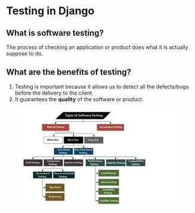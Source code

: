 # Testing in Django

## What is software testing?
The process of checking an application or product does what it is actually suppose to do.

## What are the benefits of testing?
1. Testing is important because it allows us to detect all the defects/bugs before the delivery to the client.
2. It guarantees the <b>quality</b> of the software or product.

<figure align = "center" width="100%">
<img src="images/testing_chart.JPG" width="600"/>
<figcaption></figcaption>
</figure>
